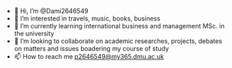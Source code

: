 - 👋 Hi, I’m @Dami2646549
- 👀 I’m interested in travels, music, books, business
- 🌱 I’m currently learning international business and management MSc. in the university
- 💞️ I’m looking to collaborate on academic researches, projects, debates on matters and issues boadering my course of study
- 📫 How to reach me p2646549@my365.dmu.ac.uk

<!---
Dami2646549/Dami2646549 is a ✨ special ✨ repository because its `README.md` (this file) appears on your GitHub profile.
You can click the Preview link to take a look at your changes.
--->
